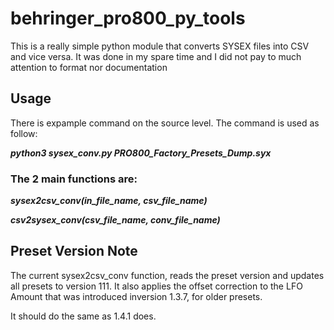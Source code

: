 # behringer_pro800_py_tools

This is a really simple python module that converts SYSEX files into CSV and vice versa. It was done in my
spare time and I did not pay to much attention to format nor documentation

## Usage
There is expample command on the source level. The command is used as follow:

***python3 sysex_conv.py PRO800_Factory_Presets_Dump.syx***

### The 2 main functions are:

***sysex2csv_conv(in_file_name, csv_file_name)***

***csv2sysex_conv(csv_file_name, conv_file_name)***


## Preset Version Note
The current sysex2csv_conv function, reads the preset version and updates all presets to version 111.
It also applies the offset correction to the LFO Amount that was introduced inversion 1.3.7, for older presets.

It should do the same as 1.4.1 does. 
